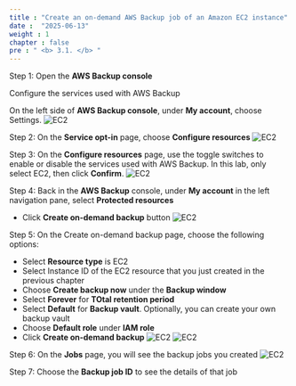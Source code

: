```yaml
---
title : "Create an on-demand AWS Backup job of an Amazon EC2 instance"
date :  "2025-06-13" 
weight : 1
chapter : false
pre : " <b> 3.1. </b> "
---
```


Step 1: Open the **AWS Backup console**

 Configure the services used with AWS Backup

 On the left side of **AWS Backup console**, under **My account**, choose Settings.
![EC2](/images/3.1.createawsbackup/1.jpg)

Step 2: On the **Service opt-in** page, choose **Configure resources**
![EC2](/images/3.1.createawsbackup/2.jpg)

Step 3: On the **Configure resources** page, use the toggle switches to enable or disable the services used with AWS Backup. In this lab, only select EC2, then click **Confirm**.
![EC2](/images/3.1.createawsbackup/3.jpg)

Step 4: Back in the **AWS Backup** console, under **My account** in the left navigation pane, select **Protected resources**
 - Click **Create on-demand backup** button
![EC2](/images/3.1.createawsbackup/4.jpg)


Step 5: On the Create on-demand backup page, choose the following options:
  + Select **Resource type** is EC2
  + Select Instance ID of the EC2 resource that you just created in the previous chapter
  + Choose **Create backup now** under the **Backup window**
  + Select **Forever** for **TOtal retention period**
  + Select **Default** for **Backup vault**. Optionally, you can create your own backup vault
  + Choose **Default role** under **IAM role**
  + Click **Create on-demand backup**
![EC2](/images/3.1.createawsbackup/5.jpg)
![EC2](/images/3.1.createawsbackup/6.jpg)

Step 6: On the **Jobs** page, you will see the backup jobs you created
![EC2](/images/3.1.createawsbackup/7.jpg)

Step 7: Choose the **Backup job ID** to see the details of that job
